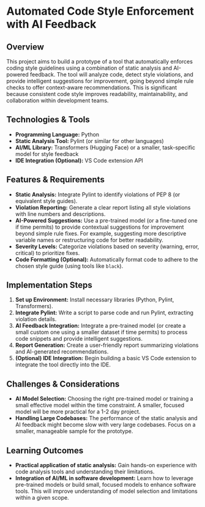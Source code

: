 # Automated Code Style Enforcement with AI Feedback

## Overview

This project aims to build a prototype of a tool that automatically enforces coding style guidelines using a combination of static analysis and AI-powered feedback. The tool will analyze code, detect style violations, and provide intelligent suggestions for improvement, going beyond simple rule checks to offer context-aware recommendations.  This is significant because consistent code style improves readability, maintainability, and collaboration within development teams.

## Technologies & Tools

* **Programming Language:** Python
* **Static Analysis Tool:** Pylint (or similar for other languages)
* **AI/ML Library:**  Transformers (Hugging Face) or a smaller, task-specific model for style feedback
* **IDE Integration (Optional):**  VS Code extension API


## Features & Requirements

- **Static Analysis:**  Integrate Pylint to identify violations of PEP 8 (or equivalent style guides).
- **Violation Reporting:**  Generate a clear report listing all style violations with line numbers and descriptions.
- **AI-Powered Suggestions:** Use a pre-trained model (or a fine-tuned one if time permits) to provide contextual suggestions for improvement beyond simple rule fixes.  For example, suggesting more descriptive variable names or restructuring code for better readability.
- **Severity Levels:** Categorize violations based on severity (warning, error, critical) to prioritize fixes.
- **Code Formatting (Optional):** Automatically format code to adhere to the chosen style guide (using tools like `black`).

## Implementation Steps

1. **Set up Environment:** Install necessary libraries (Python, Pylint, Transformers).
2. **Integrate Pylint:** Write a script to parse code and run Pylint, extracting violation details.
3. **AI Feedback Integration:** Integrate a pre-trained model (or create a small custom one using a smaller dataset if time permits) to process code snippets and provide intelligent suggestions.
4. **Report Generation:** Create a user-friendly report summarizing violations and AI-generated recommendations.
5. **(Optional) IDE Integration:** Begin building a basic VS Code extension to integrate the tool directly into the IDE.


## Challenges & Considerations

- **AI Model Selection:** Choosing the right pre-trained model or training a small effective model within the time constraint.  A smaller, focused model will be more practical for a 1-2 day project.
- **Handling Large Codebases:**  The performance of the static analysis and AI feedback might become slow with very large codebases.  Focus on a smaller, manageable sample for the prototype.


## Learning Outcomes

- **Practical application of static analysis:** Gain hands-on experience with code analysis tools and understanding their limitations.
- **Integration of AI/ML in software development:** Learn how to leverage pre-trained models or build small, focused models to enhance software tools.  This will improve understanding of model selection and limitations within a given scope.

